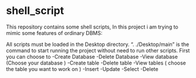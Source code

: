 # shell_script
This repository contains some shell scripts, In this project i am trying to mimic some features of ordinary DBMS:

All scripts must be loaded in the Desktop directory.
“. ./Desktop/main” is the command to start running the project without need to run other scripts.
First you can choose to 
-Create Database
-Delete Database 
-View database (Choose your database )
-Create table 
-Delete table
-View tables ( choose the table you want to work on ) 
  -Insert 
  -Update 
  -Select 
  -Delete


